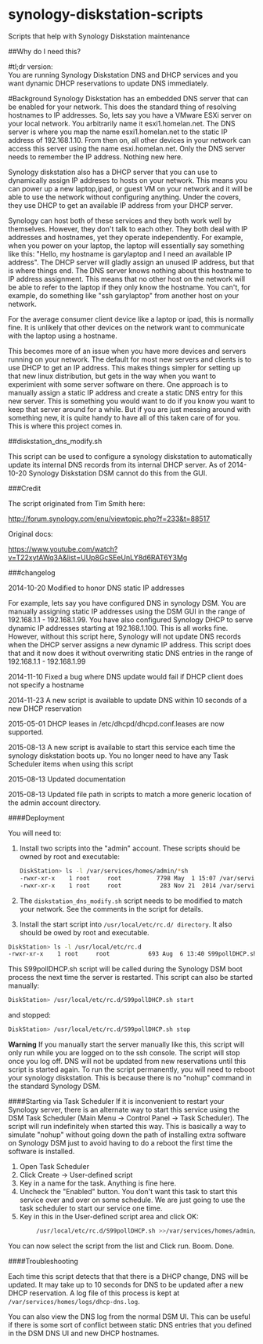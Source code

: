 synology-diskstation-scripts
============================

Scripts that help with Synology Diskstation maintenance



##Why do I need this?

#tl;dr version:  
You are running Synology Diskstation DNS and DHCP services and you want dynamic DHCP reservations to update DNS immediately.

#Background
Synology Diskstation has an embedded DNS server that can be enabled for your network.  This does the standard thing of resolving hostnames to IP addresses.  So, lets say you have a VMware ESXi server on your local network. You arbitrarily name it esxi1.homelan.net.   The DNS server is where you map the name esxi1.homelan.net to the static IP address of 192.168.1.10.  From then on, all other devices in your network can access this server using the name esxi.homelan.net.  Only the DNS server needs to remember the IP address.  Nothing new here.

Synology diskstation also has a DHCP server that you can use to dynamically assign IP addreses to hosts on your network.  This means you can power up a new laptop,ipad, or guest VM on your network and it will be able to use the network without configuring anything.  Under the covers, they use DHCP to get an available IP address from your DHCP server.

Synology can host both of these services and they both work well by themselves.  However, they don't talk to each other.  They both deal with IP addresses and hostnames, yet they operate independently.  For example, when you power on your laptop, the laptop will essentially say something like this:  "Hello, my hostname is garylaptop and I need an available IP address".  The DHCP server will gladly assign an unused IP address, but that is where things end.  The DNS server knows nothing about this hostname to IP address assignment.  This means that no other host on the network will be able to refer to the laptop if they only know the hostname.  You can't, for example, do something like "ssh garylaptop" from another host on your network.

For the average consumer client device like a laptop or ipad, this is normally fine.  It is unlikely that other devices on the network want to communicate with the laptop using a hostname.

This becomes more of an issue when you have more devices and servers running on your network.  The default for most new servers and clients is to use DHCP to get an IP address.  This makes things simpler for setting up that new linux distribution, but gets in the way when you want to experimient with some server software on there.  One approach is to manually assign a static IP address and create a static DNS entry for this new server.  This is something you would want to do if you know you want to keep that server around for a while.  But if you are just messing around with something new, it is quite handy to have all of this taken care of for you.  This is where this project comes in.

##diskstation_dns_modify.sh

This script can be used to configure a synology diskstation to automatically update its internal DNS records from its internal DHCP server.  As of 2014-10-20 Synology Diskstation DSM cannot do this from the GUI.

###Credit

The script originated from Tim Smith here:

http://forum.synology.com/enu/viewtopic.php?f=233&t=88517

Original docs:

https://www.youtube.com/watch?v=T22xytAWq3A&list=UUp8GcSEeUnLY8d6RAT6Y3Mg


###changelog

2014-10-20  Modified to honor DNS static IP addresses

For example, lets say you have configured DNS in synology DSM.  You are manually assigning static IP addresses using the DSM GUI in the range of 192.168.1.1 - 192.168.1.99.  You have also configured Synology DHCP to serve dynamic IP addresses starting at 192.168.1.100.  This is all works fine.  However, without this script here, Synology will not update DNS records when the DHCP server assigns a new dynamic IP address.  This script does that and it now does it without overwriting static DNS entries in the range of 192.168.1.1 - 192.168.1.99

2014-11-10  Fixed a bug where DNS update would fail if DHCP client does not specify a hostname

2014-11-23  A new script is available to update DNS within 10 seconds of a new DHCP reservation

2015-05-01  DHCP leases in /etc/dhcpd/dhcpd.conf.leases are now supported.  

2015-08-13  A new script is available to start this service each time the synology diskstation boots up.  You no longer need to have any Task Scheduler items when using this script 

2015-08-13  Updated documentation

2015-08-13  Updated file path in scripts to match a more generic location of the admin account directory.


####Deployment

You will need to:

1. Install two scripts into the "admin" account.  These scripts should be owned by root and executable:

    ```sh
    DiskStation> ls -l /var/services/homes/admin/*sh
    -rwxr-xr-x    1 root     root          7798 May  1 15:07 /var/services/homes/admin/diskstation_dns_modify.sh
    -rwxr-xr-x    1 root     root           283 Nov 21  2014 /var/services/homes/admin/poll-dhcp-changes.sh
    ```

2. The `diskstation_dns_modify.sh` script needs to be modified to match your network.  See the comments in the script for details.
3. Install the start script into `/usr/local/etc/rc.d/ directory`.  It also should be owed by root and executable.

```sh
DiskStation> ls -l /usr/local/etc/rc.d
-rwxr-xr-x    1 root     root           693 Aug  6 13:40 S99pollDHCP.sh
```

This S99pollDHCP.sh script will be called during the Synology DSM boot process the next time the server is restarted.  This script can also be started manually:

```sh
DiskStation> /usr/local/etc/rc.d/S99pollDHCP.sh start
```

and stopped:

```sh
DiskStation> /usr/local/etc/rc.d/S99pollDHCP.sh stop
```

__Warning__ If you manually start the server manually like this, this script will only run while you are logged on to the ssh console.  The script will stop once you log off.  DNS will not be updated from new reservations until this script is started again.  To run the script permanently, you will need to reboot your synology diskstation.   This is because there is no "nohup" command in the standard Synology DSM.  

####Starting via Task Scheduler
If it is inconvenient to restart your Synology server, there is an alternate way to start this service using the DSM Task Scheduler (Main Menu -> Control Panel -> Task Scheduler).  The script will run indefinitely when started this way.  This is basically a way to simulate "nohup" without going down the path of installing extra software on Synology DSM just to avoid having to do a reboot the first time the software is installed.

1.  Open Task Scheduler
2.  Click Create -> User-defined script
3.  Key in a name for the task.  Anything is fine here.
4.  Uncheck the "Enabled" button.  You don't want this task to start this service over and over on some schedule.  We are just going to use the task scheduler to start our service one time.
5.  Key in this in the User-defined script area and click OK:

```sh
        /usr/local/etc/rc.d/S99pollDHCP.sh >>/var/services/homes/admin/startS99pollDHCP.log
```

You can now select the script from the list and Click run.  Boom.  Done.

####Troubleshooting

Each time this script detects that that there is a DHCP change, DNS will be updated.  It may take up to 10 seconds for DNS to be updated after a new DHCP reservation.  A log file of this process is kept at `/var/services/homes/logs/dhcp-dns.log`.  

You can also view the DNS log from the normal DSM UI.  This can be useful if there is some sort of conflict between static DNS entries that you defined in the DSM DNS UI and new DHCP hostnames.

